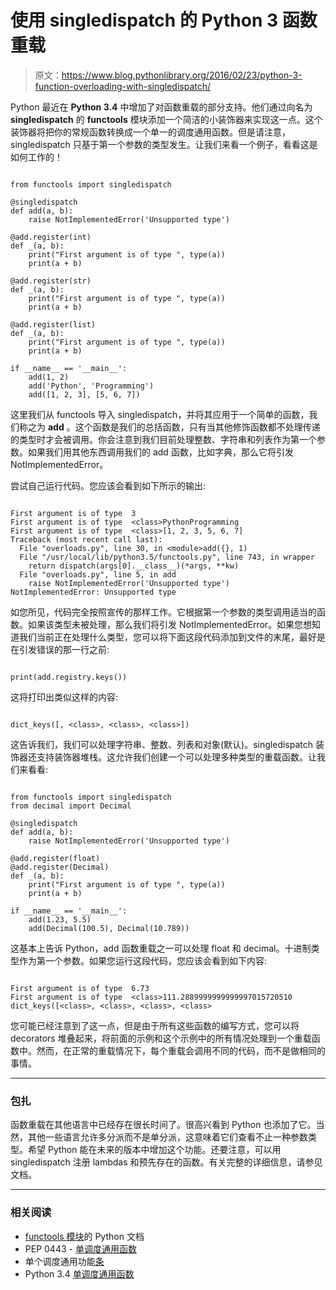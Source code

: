 # 使用 singledispatch 的 Python 3 函数重载

> 原文：<https://www.blog.pythonlibrary.org/2016/02/23/python-3-function-overloading-with-singledispatch/>

Python 最近在 **Python 3.4** 中增加了对函数重载的部分支持。他们通过向名为 **singledispatch** 的 **functools** 模块添加一个简洁的小装饰器来实现这一点。这个装饰器将把你的常规函数转换成一个单一的调度通用函数。但是请注意，singledispatch 只基于第一个参数的类型发生。让我们来看一个例子，看看这是如何工作的！

```

from functools import singledispatch

@singledispatch
def add(a, b):
    raise NotImplementedError('Unsupported type')

@add.register(int)
def _(a, b):
    print("First argument is of type ", type(a))
    print(a + b)

@add.register(str)
def _(a, b):
    print("First argument is of type ", type(a))
    print(a + b)

@add.register(list)
def _(a, b):
    print("First argument is of type ", type(a))
    print(a + b)

if __name__ == '__main__':
    add(1, 2)
    add('Python', 'Programming')
    add([1, 2, 3], [5, 6, 7])

```

这里我们从 functools 导入 singledispatch，并将其应用于一个简单的函数，我们称之为 **add** 。这个函数是我们的总括函数，只有当其他修饰函数都不处理传递的类型时才会被调用。你会注意到我们目前处理整数、字符串和列表作为第一个参数。如果我们用其他东西调用我们的 add 函数，比如字典，那么它将引发 NotImplementedError。

尝试自己运行代码。您应该会看到如下所示的输出:

```

First argument is of type  3
First argument is of type  <class>PythonProgramming
First argument is of type  <class>[1, 2, 3, 5, 6, 7]
Traceback (most recent call last):
  File "overloads.py", line 30, in <module>add({}, 1)
  File "/usr/local/lib/python3.5/functools.py", line 743, in wrapper
    return dispatch(args[0].__class__)(*args, **kw)
  File "overloads.py", line 5, in add
    raise NotImplementedError('Unsupported type')
NotImplementedError: Unsupported type 
```

如您所见，代码完全按照宣传的那样工作。它根据第一个参数的类型调用适当的函数。如果该类型未被处理，那么我们将引发 NotImplementedError。如果您想知道我们当前正在处理什么类型，您可以将下面这段代码添加到文件的末尾，最好是在引发错误的那一行之前:

```

print(add.registry.keys())

```

这将打印出类似这样的内容:

```

dict_keys([, <class>, <class>, <class>]) 
```

这告诉我们，我们可以处理字符串、整数、列表和对象(默认)。singledispatch 装饰器还支持装饰器堆栈。这允许我们创建一个可以处理多种类型的重载函数。让我们来看看:

```

from functools import singledispatch
from decimal import Decimal

@singledispatch
def add(a, b):
    raise NotImplementedError('Unsupported type')

@add.register(float)
@add.register(Decimal)
def _(a, b):
    print("First argument is of type ", type(a))
    print(a + b)

if __name__ == '__main__':
    add(1.23, 5.5)
    add(Decimal(100.5), Decimal(10.789))

```

这基本上告诉 Python，add 函数重载之一可以处理 float 和 decimal。十进制类型作为第一个参数。如果您运行这段代码，您应该会看到如下内容:

```

First argument is of type  6.73
First argument is of type  <class>111.2889999999999997015720510
dict_keys([<class>, <class>, <class>, <class> 
```

您可能已经注意到了这一点，但是由于所有这些函数的编写方式，您可以将 decorators 堆叠起来，将前面的示例和这个示例中的所有情况处理到一个重载函数中。然而，在正常的重载情况下，每个重载会调用不同的代码，而不是做相同的事情。

* * *

### 包扎

函数重载在其他语言中已经存在很长时间了。很高兴看到 Python 也添加了它。当然，其他一些语言允许多分派而不是单分派，这意味着它们查看不止一种参数类型。希望 Python 能在未来的版本中增加这个功能。还要注意，可以用 singledispatch 注册 lambdas 和预先存在的函数。有关完整的详细信息，请参见文档。

* * *

### 相关阅读

*   [functools 模块](https://docs.python.org/3.5/library/functools.html)的 Python 文档
*   PEP 0443 - [单调度通用函数](https://www.python.org/dev/peps/pep-0443/)
*   单个调度通用功能[条](http://lukasz.langa.pl/8/single-dispatch-generic-functions/)
*   Python 3.4 [单调度通用函数](https://julien.danjou.info/blog/2013/python-3.4-single-dispatch-generic-function)